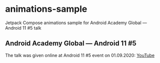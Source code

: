 # animations-sample
Jetpack Compose animations sample for Android Academy Global — Android 11 #5 talk

## Android Academy Global — Android 11 #5

The talk was given online at Android 11 #5 event on 01.09.2020: [YouTube](https://youtu.be/fNzcgeMr1pU)
